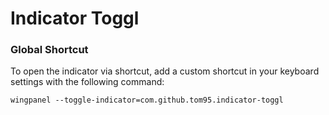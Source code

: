 # Indicator Toggl

### Global Shortcut
To open the indicator via shortcut, add a custom shortcut in your keyboard settings with the following command:
```
wingpanel --toggle-indicator=com.github.tom95.indicator-toggl
```
